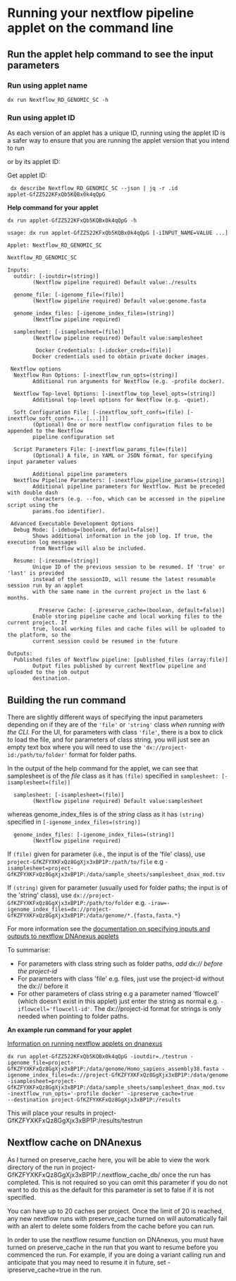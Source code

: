 # Running your nextflow pipeline applet on the command line

## Run the applet help command to see the input parameters

### Run using applet name
```
dx run Nextflow_RD_GENOMIC_SC -h
```

### Run using applet ID 
As each version of an applet has a unique ID, running using the applet ID is a safer way to ensure that you are running the applet version that you intend to run

or by its applet ID:

Get applet ID:
```
 dx describe Nextflow_RD_GENOMIC_SC --json | jq -r .id
applet-GfZZ522KFxQb5KQBx0k4qQpG
```

**Help command for your applet**
```
dx run applet-GfZZ522KFxQb5KQBx0k4qQpG -h

usage: dx run applet-GfZZ522KFxQb5KQBx0k4qQpG [-iINPUT_NAME=VALUE ...]

Applet: Nextflow_RD_GENOMIC_SC

Nextflow_RD_GENOMIC_SC

Inputs:
  outdir: [-ioutdir=(string)]
        (Nextflow pipeline required) Default value:./results

  genome_file: [-igenome_file=(file)]
        (Nextflow pipeline required) Default value:genome.fasta

  genome_index_files: [-igenome_index_files=(string)]
        (Nextflow pipeline required)

  samplesheet: [-isamplesheet=(file)]
        (Nextflow pipeline required) Default value:samplesheet

         Docker Credentials: [-idocker_creds=(file)]
        Docker credentials used to obtain private docker images.

 Nextflow options
  Nextflow Run Options: [-inextflow_run_opts=(string)]
        Additional run arguments for Nextflow (e.g. -profile docker).

  Nextflow Top-level Options: [-inextflow_top_level_opts=(string)]
        Additional top-level options for Nextflow (e.g. -quiet).

  Soft Configuration File: [-inextflow_soft_confs=(file) [-inextflow_soft_confs=... [...]]]
        (Optional) One or more nextflow configuration files to be appended to the Nextflow
        pipeline configuration set

  Script Parameters File: [-inextflow_params_file=(file)]
        (Optional) A file, in YAML or JSON format, for specifying input parameter values

        Additional pipeline parameters
  Nextflow Pipeline Parameters: [-inextflow_pipeline_params=(string)]
        Additional pipeline parameters for Nextflow. Must be preceded with double dash
        characters (e.g. --foo, which can be accessed in the pipeline script using the
        params.foo identifier).

 Advanced Executable Development Options
  Debug Mode: [-idebug=(boolean, default=false)]
        Shows additional information in the job log. If true, the execution log messages
        from Nextflow will also be included.

  Resume: [-iresume=(string)]
        Unique ID of the previous session to be resumed. If 'true' or 'last' is provided
        instead of the sessionID, will resume the latest resumable session run by an applet
        with the same name in the current project in the last 6 months.

          Preserve Cache: [-ipreserve_cache=(boolean, default=false)]
        Enable storing pipeline cache and local working files to the current project. If
        true, local working files and cache files will be uploaded to the platform, so the
        current session could be resumed in the future

Outputs:
  Published files of Nextflow pipeline: [published_files (array:file)]
        Output files published by current Nextflow pipeline and uploaded to the job output
        destination.
```

## Building the run command

There are slightly different ways of specifying the input parameters depending on if they are of the `'file'` or `'string'` class *when running with the CLI*. For the UI, for parameters with class `'file'`, there is a box to click to load the file, and for parameters of class string, you will just see an empty text box where you will need to use the `'dx://project-id:/path/to/folder'` format for folder paths. 

In the output of the help command for the applet, we can see that samplesheet is of the *file* class as it has `(file)` specified in `samplesheet: [-isamplesheet=(file)]`

```
  samplesheet: [-isamplesheet=(file)]
        (Nextflow pipeline required) Default value:samplesheet
```

whereas genome_index_files is of the *string* class as it has `(string)` specified in `[-igenome_index_files=(string)]`

```
  genome_index_files: [-igenome_index_files=(string)]
        (Nextflow pipeline required)
```


If `(file)` given for parameter (i.e., the input is of the 'file' class),
 use `project-GfKZFYXKFxQz8GgXjx3xBP1P:/path/to/file` e.g
`-isamplesheet=project-GfKZFYXKFxQz8GgXjx3xBP1P:/data/sample_sheets/samplesheet_dnax_mod.tsv`

If `(string)` given for parameter (usually used for folder paths; the input is of the 'string' class),
 use `dx://project-GfKZFYXKFxQz8GgXjx3xBP1P:/path/to/folder` e.g. 
`-iraw=-igenome_index_files=dx://project-GfKZFYXKFxQz8GgXjx3xBP1P:/data/genome/*.{fasta,fasta.*}` 

For more information see the [documentation on specifying inputs and outputs to nextflow DNAnexus applets ](https://documentation.dnanexus.com/user/running-apps-and-workflows/running-nextflow-pipelines#nextflow-pipeline-executable-inputs-and-outputs)

To summarise:
 - For parameters with class string such as folder paths, *add dx:// before the project-id*
 - For parameters with class 'file' e.g. files, just use the project-id without the dx:// before it
 - For other parameters of class string  e.g a parameter named 'flowcell' (which doesn't exist in this applet) just enter the string as normal e.g. `-iflowcell='flowcell-id'`. The dx://project-id format for strings is only needed when pointing to folder paths. 


**An example run command for your applet**

[Information on running nextflow applets on dnanexus](https://documentation.dnanexus.com/user/running-apps-and-workflows/running-nextflow-pipelines#running-a-nextflow-pipeline-executable-app-or-applet)

```
dx run applet-GfZZ522KFxQb5KQBx0k4qQpG -ioutdir=./testrun -igenome_file=project-GfKZFYXKFxQz8GgXjx3xBP1P:/data/genome/Homo_sapiens_assembly38.fasta -igenome_index_files=dx://project-GfKZFYXKFxQz8GgXjx3xBP1P:/data/genome -isamplesheet=project-GfKZFYXKFxQz8GgXjx3xBP1P:/data/sample_sheets/samplesheet_dnax_mod.tsv -inextflow_run_opts='-profile docker' -ipreserve_cache=true
--destination project-GfKZFYXKFxQz8GgXjx3xBP1P:/results 
```

This will place your results in project-GfKZFYXKFxQz8GgXjx3xBP1P:/results/testrun 

## Nextflow cache on DNAnexus
As I turned on preserve_cache here, you will be able to view the work directory of the run in project-GfKZFYXKFxQz8GgXjx3xBP1P:/.nextflow_cache_db/<session-id-of-run> once the run has completed.  This is not required so you can omit this parameter if you do not want to do this as the default for this parameter is set to false if it is not specified. 

You can have up to 20 caches per project. Once the limit of 20 is reached, any new nextflow runs with preserve_cache turned on will automatically fail with an alert to delete some folders from the cache before you can run. 

In order to use the nextflow resume function on DNAnexus, you must have turned on preserve_cache in the run that you want to resume before you commenced the run. For example, if you are doing a variant calling run and anticipate that you may need to resume it in future, set -ipreserve_cache=true in the run.